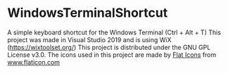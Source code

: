 # WindowsTerminalShortcut
A simple keyboard shortcut for the Windows Terminal (Ctrl + Alt + T)
This project was made in Visual Studio 2019 and is using WiX (https://wixtoolset.org/)
This project is distributed under the GNU GPL License v3.0. The icons used in this project are made by [Flat Icons](www.flaticon.com/authors/flat-icons) from www.flaticon.com
